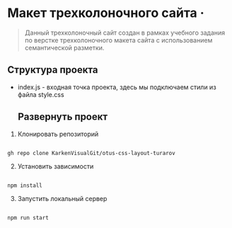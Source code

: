 # Макет трехколоночного сайта &middot;

> Данный трехколоночный сайт создан в рамках учебного задания по верстке трехколоночного макета сайта с использованием семантической разметки.

## Структура проекта

- index.js - входная точка проекта, здесь мы подключаем стили из файла style.css

  ## Развернуть проект

1. Клонировать репозиторий

```shell

gh repo clone KarkenVisualGit/otus-css-layout-turarov

```

2. Установить зависимости

```shell

npm install

```

3. Запустить локальный сервер

```shell

npm run start
```
